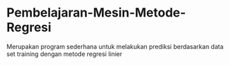 # Pembelajaran-Mesin-Metode-Regresi
Merupakan program sederhana untuk melakukan prediksi berdasarkan data set training dengan metode regresi linier
